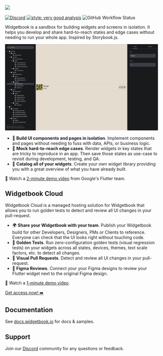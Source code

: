 <img height=40 src="https://raw.githubusercontent.com/widgetbook/widgetbook/2107e1afe2217e8ecde56c6ade1fd3706c3e6570/docs/assets/WidgetbookLogo.svg">

[![Discord](https://img.shields.io/discord/879618555560218625?color=blue&style=flat-square&logo=discord)](https://discord.com/invite/zT4AMStAJA)
[![style: very good analysis](https://img.shields.io/badge/style-very_good_analysis-B22C89.svg?style=flat-square)](https://pub.dev/packages/very_good_analysis) 
![GitHub Workflow Status](https://img.shields.io/github/actions/workflow/status/widgetbook/widgetbook/widgetbook.yaml?branch=main)

Widgetbook is a sandbox for building widgets and screens in isolation. It helps you develop and share hard-to-reach states and edge cases without needing to run your whole app. Inspired by Storybook.js.

[![Demo Widgetbook](https://github.com/widgetbook/widgetbook/blob/main/docs/assets/screenshots/WidgetbookOSS.png)](https://demo.widgetbook.io/)

- 🧱 **Build UI components and pages in isolation**. Implement components and pages without needing to fuss with data, APIs, or business logic.
- 👀 **Mock hard-to-reach edge cases**. Render widgets in key states that are tricky to reproduce in an app. Then save those states as use-case to revisit during development, testing, and QA.
- 📙 **Catalog all of your widgets**. Create your own widget library providing you with a great overview of what you have already built.

🎥 Watch a [2-minute demo video](https://youtu.be/sGRetvJ-zZI) from Google's Flutter team.

## Widgetbook Cloud

Widgetbook Cloud is a managed hosting solution for Widgetbook that allows you to run golden tests to detect and review all UI changes in your pull-request.

- 🌍 **Share your Widgetbook with your team**. Publish your Widgetbook build for other Developers, Designers, PMs or Clients to reference. Everyone can check that the UI looks right without touching code.
- 🏅 **Golden Tests**. Run zero-configuration golden tests (visual regression tests) on your widgets across all states, devices, themes, text scale factors, etc. to detect all changes.
- 🧪 **Visual Pull Requests**. Detect and review all UI changes in your pull-request.
- 🎨 **Figma Reviews**. Connect your your Figma designs to review your Flutter widget next to the original Figma design.

🎥 Watch a [1-minute demo video](https://youtu.be/l3tj9VvkjLs).

[Get access now! ➡️](https://app.widgetbook.io/sign-up)

## Documentation

See [docs.widgetbook.io](https://docs.widgetbook.io) for docs & samples.

## Support

Join our [Discord](https://discord.com/invite/zT4AMStAJA) community for any questions or feedback.

